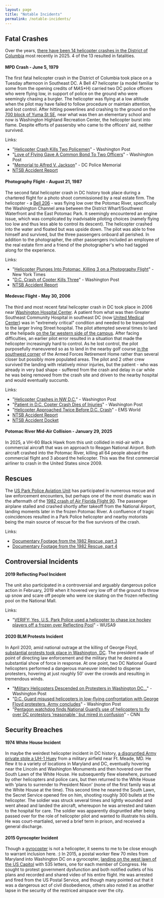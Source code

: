 ```yaml
---
layout: page
title: "Notable Incidents"
permalink: /notable-incidents/
---
```



## Fatal Crashes 

Over the years, [there have been 14 helicopter crashes in the District of Columbia](https://www.ntsb.gov/Pages/ResultsV2.aspx?queryId=86228b01-f46f-41c4-b499-199473a615b2) most recently in 2025.  4 of the 13 resulted in fatalities.  

#### MPD Crash - June 5, 1979

The first fatal helicopter crash in the District of Columbia took place on a Tuesday afternoon in Southeast DC.  A Bell 47 helicopter (a model familiar to some from the opening credits of M*A*S*H) carried two DC police officers who were flying low, in support of police on the ground who were seemingly chasing a burgler.  The helicopter was flying at a low altitude when the pilot may have failed to follow procedure or maintain attention, and lost control.  After hitting powerlines and crashing to the ground on the [700 block of Yuma St SE](https://maps.app.goo.gl/p1z12LGPc6CekQ4w8), near what was then an elementary school and now is Washington Highland Recreation Center, the helicopter burst into flame.  Despite efforts of passersby who came to the officers' aid, neither survived.  

Links: 
- "[Helicopter Crash Kills Two Policemen](https://www.washingtonpost.com/archive/local/1979/06/07/helicopter-crash-kills-two-policemen/b5b8137a-a6a5-46d5-9737-2664714dbcda/)" - Washington Post
- "[Love of Flying Gave A Common Bond To Two Officers](https://www.washingtonpost.com/archive/local/1979/06/14/love-of-flying-gave-a-common-bond-to-two-officers/bfbdf73c-0995-497b-aa41-d0c42f3182af/)" - Washington Post
- "[Memorial to Alfred V. Jackson](https://www.dcpolicememorial.org/fallen-1979-jackson-a/)" - DC Police Memorial
- [NTSB Accident Report](https://www.ntsb.gov/Pages/brief.aspx?ev_id=36353&key=0)


#### Photography Flight - August 21, 1987

The second fatal helicopter crash in DC history took place during a chartered flight for a photo shoot commissioned by a real estate firm.  The helicopter - a [Bell 206](https://en.wikipedia.org/wiki/Bell_206) - was flying low over the Potomac River, specifically the Washington Channel area between the District Wharf/Southwest Waterfront and the East Potomac Park.  It seemingly encountered an engine issue, which was complicated by inadvisable piloting choices (namely flying too low and thus less able to control its descent).  The helicopter crashed into the water and floated but was upside down.  The pilot was able to free himself and survived, but the three passengers onboard all perished. In addition to the photographer, the other passengers included an employee of the real estate firm and a friend of the photographer's who had tagged along for the experience.  

Links:
- "[Helicopter Plunges Into Potomac, Killing 3 on a Photography Flight](https://www.nytimes.com/1987/08/22/us/helicopter-plunges-into-potomac-killing-3-on-a-photography-flight.html)" - New York Times
- "[D.C. Crash of Copter Kills Three](https://www.washingtonpost.com/archive/politics/1987/08/22/dc-crash-of-copter-kills-three/67116d0b-c8f5-4741-abc4-6be7829a2aef/)" - Washington Post
- [NTSB Accident Report](https://app.ntsb.gov/pdfgenerator/ReportGeneratorFile.ashx?EventID=20001213X31729&AKey=1&RType=Final&IType=FA)

#### Medevac Flight - May 30, 2006

The third and most recent fatal helicopter crash in DC took place in 2006 near [Washington Hospital Center](https://en.wikipedia.org/wiki/MedStar_Washington_Hospital_Center).  A patient from what was then Greater Southeast Community Hospital in southeast DC (now [United Medical Center](https://en.wikipedia.org/wiki/United_Medical_Center)) was in "extremely critical" condition and needed to be transported to the larger Irving Street hospital.  The pilot attempted several times to land at the helipads [on the far western side of the campus](https://maps.app.goo.gl/ajrnHeVnwjfHYiec9).  After facing difficulties, an earlier pilot error resulted in a situation that made the helicopter increasingly hard to control. As he lost control, the pilot purposefully maneuvered so as to land in the nearby golf course [in the southwest corner](https://maps.app.goo.gl/EjhKxKkqHKip1h1i8) of the Armed Forces Retirement Home rather than several closer but possibly more populated areas.  The pilot and 2 other crew survived the landing with relatively minor injuries, but the patient - who was already in very bad shape - suffered from the crash and delay in car while he was being removed from the crash site and driven to the nearby hospital and would eventually succumb.  

Links: 
- "[Helicopter Crashes in NW D.C.](https://www.washingtonpost.com/archive/local/2006/05/31/helicopter-crashes-in-nw-dc-span-classbankheadpatient-3-in-crew-hurt-flying-to-washington-hospital-centerspan/768e618b-cb88-4681-a95e-ccb3230ab8c4/)" - Washington Post
- "[Patient in D.C. Copter Crash Dies of Injuries](https://www.washingtonpost.com/archive/local/2006/06/01/patient-in-dc-copter-crash-dies-of-injuries-span-classbankheadpilot-credited-with-heroics-in-averting-bigger-disasterspan/e1de14d4-3a7d-407b-933b-15fc75b98d04/)" - Washington Post
- "[Helicopter Approached Twice Before D.C. Crash](https://www.hmpgloballearningnetwork.com/site/emsworld/news/10340453/helicopter-approached-twice-dc-crash)" - EMS World
- [NTSB Accident Report](https://data.ntsb.gov/carol-repgen/api/Aviation/ReportMain/GenerateNewestReport/63798/pdf)
- [NTSB Accident Docket](https://data.ntsb.gov/Docket?ProjectID=63798)


#### Potomac River Mid-Air Collision - January 29, 2025  

In 2025, a VH-60 Black Hawk from this unit collided in mid-air with a commercial aircraft that was on approach to Reagan National Airport. Both aircraft crashed into the Potomac River, killing all 64 people aboard the commercial flight and 3 aboard the helicopter.  This was the first commercial airliner to crash in the United States since 2009.  

## Rescues

The [US Park Police Aviation Unit](https://helicoptersofdc.com/helicopters/2-us-park-police-aviation-unit/) has participated in numerous rescue and law enforcement encounters, but perhaps one of the most dramatic was in the aftermath of the [1982 crash of Air Florida Flight 90](https://en.wikipedia.org/wiki/Air_Florida_Flight_90). The passenger airplane stalled and crashed shortly after takeoff from the National Airport, landing moments later in the frozen Potomac River. A confluence of tragic coincidences resulted in a Park Police helicopter and nearby motorists being the main source of rescue for the five survivors of the crash.

Links: 
- [Documentary Footage from the 1982 Rescue, part 3](https://www.youtube.com/watch?v=EIb8wfXGngA)
- [Documentary Footage from the 1982 Rescue, part 4](https://www.youtube.com/watch?v=I5nTuEzMpzo)


## Controversial Incidents

#### 2019 Reflecting Pool Incident

The unit also participated in a controversial and arguably dangerous police action in February, 2019 when it hovered very low off of the ground to throw up snow and scare off people who were ice skating on the frozen reflecting pool on the National Mall.

Links: 
- "[VERIFY: Yes, U.S. Park Police used a helicopter to chase ice hockey players off a frozen over Reflecting Pool](https://www.wusa9.com/article/news/verify-yes-us-park-police-used-a-helicopter-to-chase-ice-hockey-players-off-a-frozen-over-reflecting-pool/65-3b699d02-bd70-46d7-9d26-06944b2dbd03)" - WUSA9


#### 2020 BLM Protests Incident

In April 2020, amid national outrage at the killing of George Floyd, [substantial protests took place in Washington, DC](https://en.wikipedia.org/wiki/George_Floyd_protests_in_Washington,_D.C.).  The president made of point of directing law enforcement and the military that he desired a substantial show of force in response.  At one point, two DC National Guard helicopters performed a dangerous maneuver intended to disperse protesters, hovering at just roughly 50' over the crowds and resulting in tremendous winds.  


- "[Military Helicopters Descended on Protesters in Washington DC...](https://www.washingtonpost.com/graphics/2020/investigations/helicopter-protests-washington-dc-national-guard/)" - Washington Post
- "[D.C. Guard misused helicopters in low-flying confrontation with George Floyd protesters, Army concludes](https://www.washingtonpost.com/national-security/2021/04/15/dc-guard-helicopter-george-floyd-protest/)" - Washington Post
- "[Pentagon watchdog finds National Guard’s use of helicopters to fly over DC protestors ‘reasonable,’ but mired in confusion](https://www.cnn.com/2021/05/28/politics/pentagon-national-guard-helicopter-dc-protests/index.html)" - CNN


## Security Breaches

#### 1974 White House Incident 

In maybe the weirdest helicopter incident in DC history, [a disgruntled Army private stole a UH-1 Huey](https://en.wikipedia.org/wiki/1974_White_House_helicopter_incident) from a military airfield near Ft. Meade, MD.  He flew it to a variety of locations in Maryland and DC, eventually hovering near the Lincoln and Washington Monuments and then hovered over the South Lawn of the White House.  He subsequently flew elsewhere, pursued by other helicopters and police cars, but then returned to the White House with 'plans to surrender to President Nixon' (none of the first family was at the White House at the time).  This second time he neared the South Lawn, the Secret Service opened fire on him, shooting roughly 300 bullets at the helicopter.  The soldier was struck several times and lightly wounded and went ahead and landed the aircraft, whereupon he was arrested and taken to the hospital for care.  The soldier was apparently disgruntled after being passed over for the role of helicopter pilot and wanted to illustrate his skills.  He was court-martialed, served a brief term in prison, and received a general discharge.   


#### 2015 Gyrocopter Incident 

Though a [gyrocopter](https://en.wikipedia.org/wiki/Autogyro) is not a helicopter, it seems to me to be close enough to warrant inclusion here.  :)  In 2015, a postal worker flew 70 miles from Maryland into Washington DC on a gyrocopter, [landing on the west lawn of the US Capitol](https://en.wikipedia.org/wiki/Doug_Hughes_(activist)) with 535 letters, one for each member of Congress.  He sought to protest government dysfunction and both notified outlets of his plans and recorded and shared video of his entire flight.  He was arrested and fired from the US Postal Service, and though many pointed out that it was a dangerous act of civil disobedience, others also noted it as another lapse in the security of the restriced airspace over the city.  





